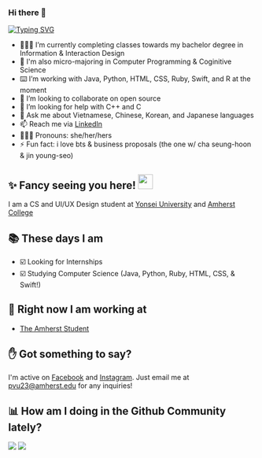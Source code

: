 ### Hi there 👋 
[![Typing SVG](https://readme-typing-svg.herokuapp.com?duration=1500&background=FFE30000&multiline=true&lines=This+is+Pho;and+I'm+not+your+rice+noodle+%F0%9F%8D%9C)](https://git.io/typing-svg)

- 👩🏻‍💻 I’m currently completing classes towards my bachelor degree in Information & Interaction Design 
- 🧠 I'm also micro-majoring in Computer Programming & Coginitive Science
- ⌨️ I’m working with Java, Python, HTML, CSS, Ruby, Swift, and R at the moment
- 👯 I’m looking to collaborate on open source
- 🤔 I’m looking for help with C++ and C
- 💬 Ask me about Vietnamese, Chinese, Korean, and Japanese languages
- 📫 Reach me via [LinkedIn](https://www.linkedin.com/in/phovu/)
- 👩🏻‍💼 Pronouns: she/her/hers
- ⚡ Fun fact: i love bts & business proposals (the one w/ cha seung-hoon & jin young-seo)

## ✨ Fancy seeing you here! <img src="https://media4.giphy.com/media/3oEjI4sFlp73fvEYgw/200.gif" width="30px">

I am a CS and UI/UX Design student at [Yonsei University](https://www.yonsei.ac.kr/) and [Amherst College](https://www.amherst.edu/)

## 📚 These days I am

- ☑️ Looking for Internships
- ☑️ Studying Computer Science (Java, Python, Ruby, HTML, CSS, & Swift!)

## 🚀 Right now I am working at

- [The Amherst Student](https://amherststudent.com/)


## ✋ Got something to say?

I'm active on [Facebook](https://www.facebook.com/pvu23/) and [Instagram](https://www.instagram.com/photvu).
Just email me at pvu23@amherst.edu for any inquiries!

## 📊 How am I doing in the Github Community lately? 

![](https://github-readme-stats.vercel.app/api/top-langs/?username=phovu)
![](https://github-readme-stats.vercel.app/api?username=phovu&theme=tokyonight)

